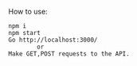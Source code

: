 How to use:

	npm i
	npm start
    Go http://localhost:3000/
            or
    Make GET,POST requests to the API.